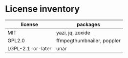# License inventory

| license           | packages                   |
| ----------------- | -------------------------- |
| MIT               | yazi, jq, zoxide           |
| GPL2.0            | ffmpegthumbnailer, poppler |
| LGPL-2.1-or-later | unar                       |
